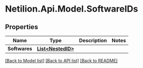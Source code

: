 # Netilion.Api.Model.SoftwareIDs
## Properties

Name | Type | Description | Notes
------------ | ------------- | ------------- | -------------
**Softwares** | [**List&lt;NestedID&gt;**](NestedID.md) |  | 

[[Back to Model list]](../README.md#documentation-for-models) [[Back to API list]](../README.md#documentation-for-api-endpoints) [[Back to README]](../README.md)

